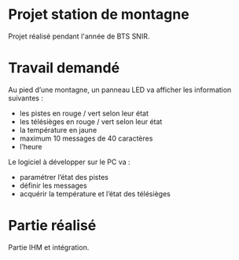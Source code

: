 # Projet station de montagne

Projet réalisé pendant l'année de BTS SNIR.

# Travail demandé

Au pied d’une montagne, un panneau LED va afficher les information suivantes :
- les pistes en rouge / vert selon leur état
- les télésièges en rouge / vert selon leur état
- la température en jaune
- maximum 10 messages de 40 caractères
- l’heure

Le logiciel à développer sur le PC va :
- paramétrer l’état des pistes
- définir les messages
- acquérir la température et l’état des télésièges

# Partie réalisé

Partie IHM et intégration.
